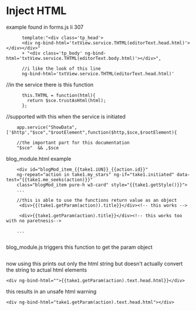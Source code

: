 # Inject HTML

example found in forms.js li 307
```
      template:"<div class='tp_head'>
	  <div ng-bind-html='txtView.service.THTML(editorText.head.html)'></div></div>"
	  + "<div class='tp_body' ng-bind-html='txtView.service.THTML(editorText.body.html)'></div>",
	  
	  //i like the look of this line
	  ng-bind-html='txtView.service.THTML(editorText.head.html)'
```

//in the service there is this function
```
      this.THTML = function(html){
        return $sce.trustAsHtml(html);
      };
```

//supported with this when the service is initiated
```
	app.service("ShowData",['$http',"$sce","$rootElement",function($http,$sce,$rootElement){
	
	//the important part for this documentation
	"$sce"  && ,$sce
```

blog_module.html example

```
    <div id="blogMod_item_{{take1.iUN}}_{{action.id}}"
    ng-repeat="action in take1.my_stars" ng-if="take1.initiated" data-test="{{take1.me_seeks(action)}}"
    class="blogMod_item pure-h w3-card" style="{{take1.getStyle()}}">
	...
	
	//this is able to use the functions return value as an object
     <div>{{(take1.getParam(action)).title}}</div><!-- this works -->
	 
	 <div>{{take1.getParam(action).title}}</div><!-- this works too with no paretnesis-->
	 
	...
	
```

blog_module.js triggers this function to get the param object
```

```

now using this prints out only the html string but doesn't actually convert the string to actual html elements
```
<div ng-bind-html="">{{take1.getParam(action).text.head.html}}</div>
```

this results in an unsafe html warning
```
<div ng-bind-html="take1.getParam(action).text.head.html"></div>
```


```
